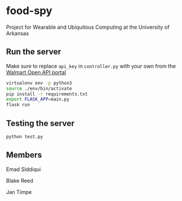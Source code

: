 # food-spy

Project for Wearable and Ubiquitous Computing at the University of Arkansas

## Run the server

Make sure to replace `api_key` in `controller.py` with your own from the [Walmart Open API portal](https://developer.walmartlabs.com/)

```bash
virtualenv env -p python3
source ./env/bin/activate
pip install -r requirements.txt
export FLASK_APP=main.py
flask run
```

## Testing the server

```bash
python test.py
```

## Members

Emad Siddiqui

Blake Reed

Jan Timpe
